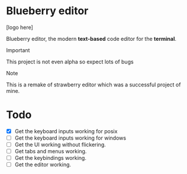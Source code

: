 # Blueberry editor
[logo here]

Blueberry editor, the modern **text-based** code editor for the __terminal__.

> [!IMPORTANT]  
> This project is not even alpha so expect lots of bugs

> [!NOTE]  
> This is a remake of strawberry editor which was a successful project of mine.

# Todo
- [x] Get the keyboard inputs working for posix
- [ ] Get the keyboard inputs working for windows
- [ ] Get the UI working without flickering.
- [ ] Get tabs and menus working.
- [ ] Get the keybindings working.
- [ ] Get the editor working.
